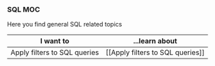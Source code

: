 ### SQL MOC
Here you find general SQL related topics

| I want to                    | ...learn about                   |
| ---------------------------- | -------------------------------- |
| Apply filters to SQL queries | [[Apply filters to SQL queries]] |



